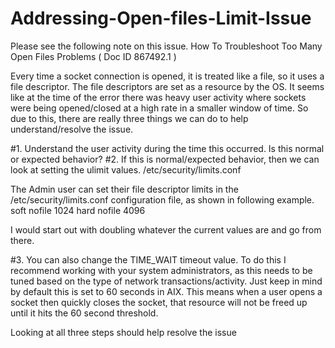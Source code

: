# Addressing-Open-files-Limit-Issue

Please see the following note on this issue. How To Troubleshoot Too Many Open Files Problems ( Doc ID 867492.1 ) 

Every time a socket connection is opened, it is treated like a file, so it uses a file descriptor. The file descriptors are set as a resource by the OS. 
It seems like at the time of the error there was heavy user activity where sockets were being opened/closed at a high rate in a smaller window of time. 
So due to this, there are really three things we can do to help understand/resolve the issue. 

#1. Understand the user activity during the time this occurred. Is this normal or expected behavior? 
#2. If this is normal/expected behavior, then we can look at setting the ulimit values. 
/etc/security/limits.conf 

The Admin user can set their file descriptor limits in the /etc/security/limits.conf configuration file, as shown in following example. 
soft nofile 1024 
hard nofile 4096 

I would start out with doubling whatever the current values are and go from there. 

#3. You can also change the TIME_WAIT timeout value. To do this I recommend working with your system administrators, as this needs to be tuned based on the type of network transactions/activity. 
Just keep in mind by default this is set to 60 seconds in AIX. This means when a user opens a socket then quickly closes the socket, that resource will not be freed up until it hits the 60 second threshold. 

Looking at all three steps should help resolve the issue 
